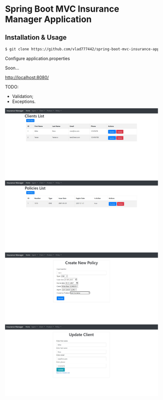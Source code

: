 # Spring Boot MVC Insurance Manager Application
## Installation & Usage

```bash
$ git clone https://github.com/vlad777442/spring-boot-mvc-insurance-app
```
Configure application.properties

Soon...

[http://localhost:8080/](http://localhost:8080/)

TODO:
* Validation;
* Exceptions.


![Starting](./images/Screenshot_4.jpg)
![Starting](./images/Screenshot_3.jpg)
![Starting](./images/Screenshot_2.jpg)
![Starting](./images/Screenshot_5.jpg)